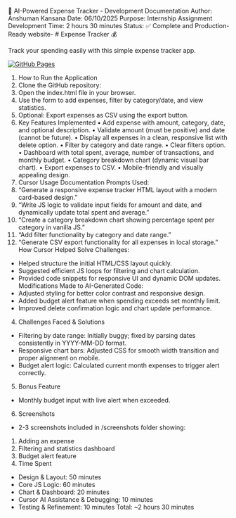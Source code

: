🚀 AI-Powered Expense Tracker - Development Documentation
Author: Anshuman Kansana
Date: 06/10/2025
Purpose: Internship Assignment
Development Time: 2 hours 30 minutes
Status: ✅ Complete and Production-Ready
website- # Expense Tracker 💰

Track your spending easily with this simple expense tracker app.

[![GitHub Pages](https://img.shields.io/badge/GitHub-Pages-blue?logo=github)](https://anshumankansana.github.io/expense-tracker/)

1. How to Run the Application
1. Clone the GitHub repository: 
2. Open the index.html file in your browser.
3. Use the form to add expenses, filter by category/date, and view statistics.
4. Optional: Export expenses as CSV using the export button.
2. Key Features Implemented
•	Add expense with amount, category, date, and optional description.
•	Validate amount (must be positive) and date (cannot be future).
•	Display all expenses in a clean, responsive list with delete option.
•	Filter by category and date range.
•	Clear filters option.
•	Dashboard with total spent, average, number of transactions, and monthly budget.
•	Category breakdown chart (dynamic visual bar chart).
•	Export expenses to CSV.
•	Mobile-friendly and visually appealing design.
3. Cursor Usage Documentation
Prompts Used:
1.	“Generate a responsive expense tracker HTML layout with a modern card-based design.”
2.	“Write JS logic to validate input fields for amount and date, and dynamically update total spent and average.”
3.	“Create a category breakdown chart showing percentage spent per category in vanilla JS.”
4.	“Add filter functionality by category and date range.”
5.	“Generate CSV export functionality for all expenses in local storage.”
How Cursor Helped Solve Challenges:
- Helped structure the initial HTML/CSS layout quickly.
- Suggested efficient JS loops for filtering and chart calculation.
- Provided code snippets for responsive UI and dynamic DOM updates.
Modifications Made to AI-Generated Code:
- Adjusted styling for better color contrast and responsive design.
- Added budget alert feature when spending exceeds set monthly limit.
- Improved delete confirmation logic and chart update performance.
4. Challenges Faced & Solutions
- Filtering by date range: Initially buggy; fixed by parsing dates consistently in YYYY-MM-DD format.
- Responsive chart bars: Adjusted CSS for smooth width transition and proper alignment on mobile.
- Budget alert logic: Calculated current month expenses to trigger alert correctly.
5. Bonus Feature
- Monthly budget input with live alert when exceeded.
6. Screenshots
- 2-3 screenshots included in /screenshots folder showing:
1. Adding an expense
2. Filtering and statistics dashboard
3. Budget alert feature
7. Time Spent
- Design & Layout: 50 minutes
- Core JS Logic: 60 minutes
- Chart & Dashboard: 20 minutes
- Cursor AI Assistance & Debugging: 10 minutes
- Testing & Refinement: 10 minutes
Total: ~2 hours 30 minutes
